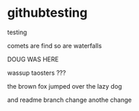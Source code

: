 # githubtesting
testing

comets are find so are waterfalls

DOUG WAS HERE


wassup taosters ???


the brown fox jumped over the lazy dog

and readme branch change 
anothe change
